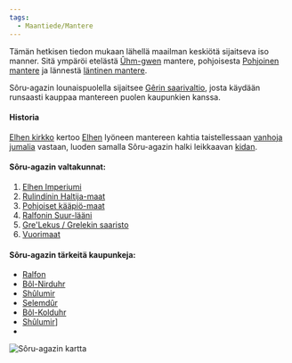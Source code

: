 ```yaml
---
tags:
  - Maantiede/Mantere
---
```

Tämän hetkisen tiedon mukaan lähellä maailman keskiötä sijaitseva iso manner. Sitä ympäröi etelästä [Ûhm-gwen](Ûhm-gwe.md) mantere, pohjoisesta [Pohjoinen mantere](Pohjoinen%20mantere) ja lännestä [läntinen mantere](Läntinen%20mantere.md).

Sôru-agazin lounaispuolella sijaitsee [Gêrin saarivaltio](Gêrin%20saarivaltio.md), josta käydään runsaasti kauppaa mantereen puolen kaupunkien kanssa.


#### Historia
[Elhen kirkko](Elhen%20kirkko.md) kertoo [Elhen](Elhe.md) lyöneen mantereen kahtia taistellessaan [vanhoja jumalia](Vanhat%20jumalat.md) vastaan, luoden samalla Sôru-agazin halki leikkaavan [kidan](Kita).


#### Sôru-agazin valtakunnat:
1. [Elhen Imperiumi](Elhen%20Imperiumi.md)
2. [Rulindínin Haltija-maat](Rulindínin%20Haltija-maat.md)
3. [Pohjoiset kääpiö-maat](Pohjoiset%20kääpiö-maat.md)
4. [Ralfonin Suur-lääni](Ralfonin%20Suur-lääni)
5. [Gre'Lekus / Grelekin saaristo](Gre'Lekus%20/%20Grelekin%20saaristo)
6. [Vuorimaat](Vuorimaat)

#### Sôru-agazin tärkeitä kaupunkeja:
- [Ralfon](Ralfon.md)
- [Bôl-Nirduhr](Bôl-Nirduhr)
- [Shûlumir](Shûlumir.md)
- [Selemdûr](Selemdûr.md)
- [Bôl-Kolduhr](Bôl-Kolduhr.md)
- [Shûlumir](Shûlumir.md)]
- 


![Sôru-agazin kartta](Sôru-agazin%20kartta.png)